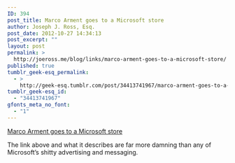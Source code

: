 ```yaml
---
ID: 394
post_title: Marco Arment goes to a Microsoft store
author: Joseph J. Ross, Esq.
post_date: 2012-10-27 14:34:13
post_excerpt: ""
layout: post
permalink: >
  http://joeross.me/blog/links/marco-arment-goes-to-a-microsoft-store/
published: true
tumblr_geek-esq_permalink:
  - >
    http://geek-esq.tumblr.com/post/34413741967/marco-arment-goes-to-a-microsoft-store
tumblr_geek-esq_id:
  - "34413741967"
gfonts_meta_no_font:
  - "1"
---
```

<a href='http://www.marco.org/2012/10/26/an-alternate-universe'>Marco Arment goes to a Microsoft store</a><div class="link_description"><p>The link above and what it describes are far more damning than any of Microsoft’s shitty advertising and messaging.</p></div>